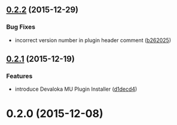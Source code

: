 <a name="0.2.2"></a>
## [0.2.2](https://github.com/devaloka/devaloka-templating/compare/v0.2.1...v0.2.2) (2015-12-29)


### Bug Fixes

* incorrect version number in plugin header comment ([b262025](https://github.com/devaloka/devaloka-templating/commit/b262025))



<a name="0.2.1"></a>
## [0.2.1](https://github.com/devaloka/devaloka-templating/compare/v0.2.0...v0.2.1) (2015-12-19)


### Features

* introduce Devaloka MU Plugin Installer ([d1decd4](https://github.com/devaloka/devaloka-templating/commit/d1decd4))



<a name="0.2.0"></a>
# 0.2.0 (2015-12-08)
